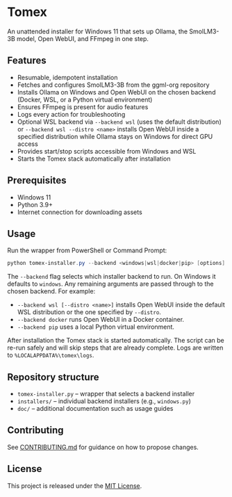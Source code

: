 # Tomex

An unattended installer for Windows 11 that sets up Ollama, the SmolLM3-3B model, Open WebUI, and FFmpeg in one step.

## Features
- Resumable, idempotent installation
- Fetches and configures SmolLM3-3B from the ggml-org repository
- Installs Ollama on Windows and Open WebUI on the chosen backend (Docker, WSL, or a Python virtual environment)
- Ensures FFmpeg is present for audio features
- Logs every action for troubleshooting
- Optional WSL backend via `--backend wsl` (uses the default distribution) or `--backend wsl --distro <name>` installs Open WebUI inside a specified distribution while Ollama stays on Windows for direct GPU access
- Provides start/stop scripts accessible from Windows and WSL
- Starts the Tomex stack automatically after installation

## Prerequisites
- Windows 11
- Python 3.9+
- Internet connection for downloading assets

## Usage
Run the wrapper from PowerShell or Command Prompt:

```powershell
python tomex-installer.py --backend <windows|wsl|docker|pip> [options]
```

The `--backend` flag selects which installer backend to run. On Windows it defaults to `windows`. Any remaining arguments are passed through to the
chosen backend. For example:

- `--backend wsl [--distro <name>]` installs Open WebUI inside the default WSL distribution or the one specified by `--distro`.
- `--backend docker` runs Open WebUI in a Docker container.
- `--backend pip` uses a local Python virtual environment.

After installation the Tomex stack is started automatically. The script can be re-run safely and will skip steps that are already complete. Logs are written to `%LOCALAPPDATA%\tomex\logs`.

## Repository structure
- `tomex-installer.py` – wrapper that selects a backend installer
- `installers/` – individual backend installers (e.g., `windows.py`)
- `doc/` – additional documentation such as usage guides

## Contributing
See [CONTRIBUTING.md](CONTRIBUTING.md) for guidance on how to propose changes.

## License
This project is released under the [MIT License](LICENSE).
